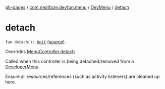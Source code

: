 [gh-pages](../../index.md) / [com.nextfaze.devfun.menu](../index.md) / [DevMenu](index.md) / [detach](./detach.md)

# detach

`fun detach(): `[`Unit`](https://kotlinlang.org/api/latest/jvm/stdlib/kotlin/-unit/index.html) [(source)](https://github.com/NextFaze/dev-fun/tree/master/devfun-menu/src/main/java/com/nextfaze/devfun/menu/DeveloperMenu.kt#L170)

Overrides [MenuController.detach](../-menu-controller/detach.md)

Called when this controller is being detached/removed from a [DeveloperMenu](../-developer-menu/index.md).

Ensure all resources/references (such as activity listeners) are cleaned up here.

